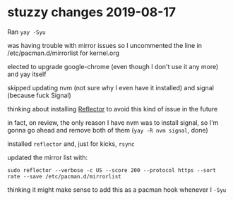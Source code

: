 # stuzzy changes 2019-08-17

Ran `yay -Syu`

was having trouble with mirror issues so I uncommented the line in /etc/pacman.d/mirrorlist for kernel.org

elected to upgrade google-chrome (even though I don't use it any more) and yay itself

skipped updating nvm (not sure why I even have it installed) and signal (because fuck Signal)

thinking about installing [Reflector][] to avoid this kind of issue in the future

[Reflector]: https://wiki.archlinux.org/index.php/Reflector

in fact, on review, the only reason I have nvm was to install signal, so I'm gonna go ahead and remove both of them (`yay -R nvm signal`, done)

installed `reflector` and, just for kicks, `rsync`

updated the mirror list with:

```
sudo reflector --verbose -c US --score 200 --protocol https --sort rate --save /etc/pacman.d/mirrorlist
```

thinking it might make sense to add this as a pacman hook whenever I `-Syu`
